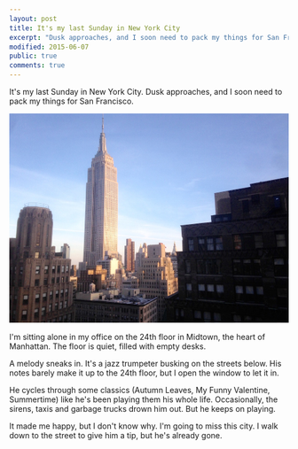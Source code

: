 ```yaml
---
layout: post
title: It's my last Sunday in New York City
excerpt: "Dusk approaches, and I soon need to pack my things for San Francisco."
modified: 2015-06-07
public: true
comments: true
---
```


It's my last Sunday in New York City. Dusk approaches, and I soon need to pack my things for San Francisco.

<img src="/images/newyork.jpg">

I'm sitting alone in my office on the 24th floor in Midtown, the heart of Manhattan. The floor is quiet, filled with empty desks.

A melody sneaks in. It's a jazz trumpeter busking on the streets below. His notes barely make it up to the 24th floor, but I open the window to let it in.

He cycles through some classics (Autumn Leaves, My Funny Valentine, Summertime) like he's been playing them his whole life. Occasionally, the sirens, taxis and garbage trucks drown him out. But he keeps on playing.

It made me happy, but I don't know why. I'm going to miss this city. I walk down to the street to give him a tip, but he's already gone.
